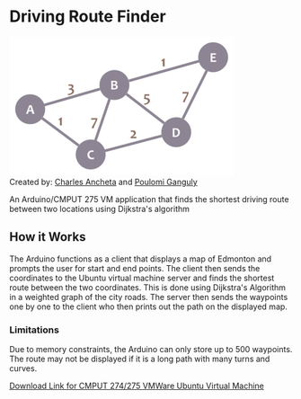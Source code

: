 # Driving Route Finder
![](graph.png)
<br>
Created by: [Charles Ancheta](https://github.com/cbebe) and [Poulomi Ganguly](https://github.com/poulomi-g)

An Arduino/CMPUT 275 VM application that finds the shortest driving route between two locations using Dijkstra's algorithm

## How it Works

The Arduino functions as a client that displays a map of Edmonton and prompts the user for start and end points. The client then sends the coordinates to the Ubuntu virtual machine server and finds the shortest route between the two coordinates. This is done using Dijkstra's Algorithm in a weighted graph of the city roads. The server then sends the waypoints one by one to the client who then prints out the path on the displayed map.

### Limitations

Due to memory constraints, the Arduino can only store up to 500 waypoints. The route may not be displayed if it is a long path with many turns and curves.

[Download Link for CMPUT 274/275 VMWare Ubuntu Virtual Machine](https://drive.google.com/file/d/1D0Kh16pOu5PJLu1d-Ff9V2u6g6mYQT2j/view?usp=sharing)
